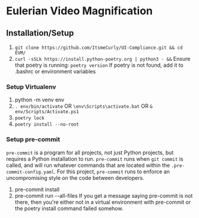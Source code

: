 # Eulerian Video Magnification



## Installation/Setup

1. `git clone https://github.com/ItsmeCurly/UI-Compliance.git && cd EVM/`
2. `curl -sSLk https://install.python-poetry.org | python3 - &&`
Ensure that poetry is running: `poetry version`
If poetry is not found, add it to .bashrc or environment variables

### Setup Virtualenv
1. python -m venv env
2. `. env/bin/activate` OR `\env\Scripts\activate.bat` OR `& env/Scripts/Activate.ps1`
3. `poetry lock`
4. `poetry install --no-root`

### Setup pre-commit
`pre-commit` is a program for all projects, not just Python projects, but requires a Python installation to run. `pre-commit` runs when `git commit` is  called, and will run whatever commands that are located within the `.pre-commit-config.yaml`. For this project, `pre-commit` runs to enforce an uncompromising style on the code between developers.
1. pre-commit install
2. pre-commit run --all-files
If you get a message saying pre-commit is not there, then you're either not in a virtual environment with pre-commit or the poetry install command failed somehow.
